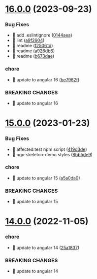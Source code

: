# [16.0.0](https://github.com/avivharuzi/ngx-skeleton/compare/15.0.0...16.0.0) (2023-09-23)

### Bug Fixes

- 🐛 add .eslintignore ([0144aea](https://github.com/avivharuzi/ngx-skeleton/commit/0144aea1da83decc4a06940eb08d7a29e78e0410))
- 🐛 lint ([a9f2604](https://github.com/avivharuzi/ngx-skeleton/commit/a9f260432dc442c622d0c1f0f20c573a5b1fe8ac))
- 🐛 readme ([f25061d](https://github.com/avivharuzi/ngx-skeleton/commit/f25061d66419b0f26b437cf330776070f2229ef7))
- 🐛 readme ([a926db6](https://github.com/avivharuzi/ngx-skeleton/commit/a926db6f07cbd7216411011c292cb44ef3663109))
- 🐛 readme ([b673dae](https://github.com/avivharuzi/ngx-skeleton/commit/b673dae987b1c08b986c6bbca402fbf7112f5e0b))

### chore

- 🤖 update to angular 16 ([be7962f](https://github.com/avivharuzi/ngx-skeleton/commit/be7962f155d1fe8882b63017ff4317a77b3e3bf5))

### BREAKING CHANGES

- 🧨 update to angular 16

# [15.0.0](https://github.com/avivharuzi/ngx-skeleton/compare/14.0.0...15.0.0) (2023-01-23)

### Bug Fixes

- 🐛 affected:test npm script ([419d3de](https://github.com/avivharuzi/ngx-skeleton/commit/419d3dea6ff28691c3412d56db88ff07411a9a6c))
- 🐛 ngx-skeleton-demo styles ([8bb5de9](https://github.com/avivharuzi/ngx-skeleton/commit/8bb5de962297ba77d1177a4269480b55a6895fc3))

### chore

- 🤖 update to angular 15 ([a5a0da0](https://github.com/avivharuzi/ngx-skeleton/commit/a5a0da0a5270d561bfa970dc514a0fae4d89cee9))

### BREAKING CHANGES

- 🧨 update to angular 15

# [14.0.0](https://github.com/avivharuzi/ngx-skeleton/compare/13.0.0...14.0.0) (2022-11-05)

### chore

- 🤖 update to angular 14 ([25a1837](https://github.com/avivharuzi/ngx-skeleton/commit/25a18379abde40b5bd48f872a75450dbb57162f9))

### BREAKING CHANGES

- 🧨 update to angular 14

